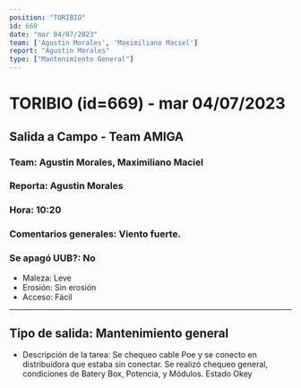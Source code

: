 ```yaml
---
position: "TORIBIO"
id: 669
date: "mar 04/07/2023"
team: ['Agustin Morales', 'Maximiliano Maciel']
report: "Agustin Morales"
type: ["Mantenimiento General"]
---
```


# TORIBIO (id=669) - mar 04/07/2023
## Salida a Campo - Team AMIGA
### Team: Agustin Morales, Maximiliano Maciel
### Reporta: Agustin Morales
### Hora: 10:20
### Comentarios generales: Viento fuerte.
### Se apagó UUB?: No 
- Maleza: Leve
- Erosión: Sin erosión
- Acceso: Fácil
---------
## Tipo de salida: Mantenimiento general
   - Descripción de la tarea: Se chequeo cable Poe y se conecto en distribuidora que estaba sin conectar.
Se realizó chequeo general, condiciones de Batery Box, Potencia, y Módulos. Estado Okey
